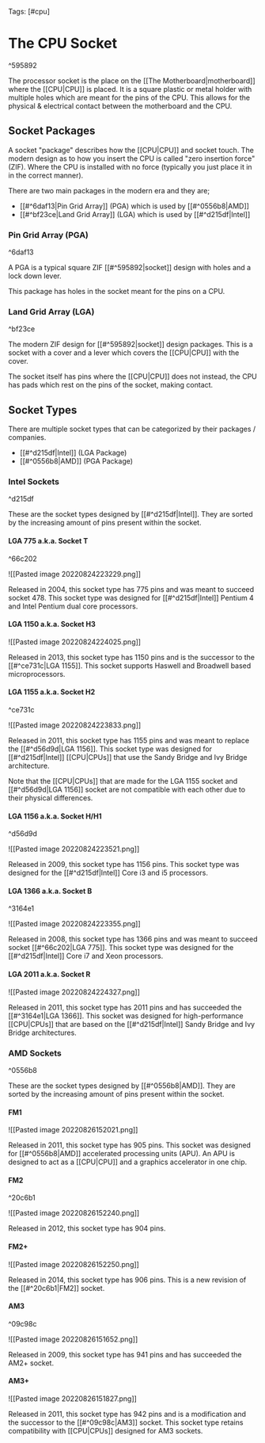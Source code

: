 Tags: [#cpu]

# The CPU Socket

^595892

The processor socket is the place on the [[The Motherboard|motherboard]] where the [[CPU|CPU]] is placed. It is a square plastic or metal holder with multiple holes which are meant for the pins of the CPU. This allows for the physical & electrical contact between the motherboard and the CPU.

## Socket Packages

A socket "package" describes how the [[CPU|CPU]] and socket touch. The modern design as to how you insert the CPU is called "zero insertion force" (ZIF). Where the CPU is installed with no force (typically you just place it in in the correct manner).

There are two main packages in the modern era and they are;

- [[#^6daf13|Pin Grid Array]] (PGA) which is used by [[#^0556b8|AMD]]
- [[#^bf23ce|Land Grid Array]] (LGA) which is used by [[#^d215df|Intel]]

### Pin Grid Array (PGA)

^6daf13

A PGA is a typical square ZIF [[#^595892|socket]] design with holes and a lock down lever.

This package has holes in the socket meant for the pins on a CPU.

### Land Grid Array (LGA)

^bf23ce

The modern ZIF design for [[#^595892|socket]] design packages. This is a socket with a cover and a lever which covers the [[CPU|CPU]] with the cover. 

The socket itself has pins where the [[CPU|CPU]] does not instead, the CPU has pads which rest on the pins of the socket, making contact.

## Socket Types

There are multiple socket types that can be categorized by their packages / companies.

- [[#^d215df|Intel]] (LGA Package)
- [[#^0556b8|AMD]] (PGA Package)

### Intel Sockets

^d215df

These are the socket types designed by [[#^d215df|Intel]]. They are sorted by the increasing amount of pins present within the socket.

#### LGA 775 a.k.a. Socket T

^66c202

![[Pasted image 20220824223229.png]]

Released in 2004, this socket type has 775 pins and was meant to succeed socket 478. This socket type was designed for [[#^d215df|Intel]] Pentium 4 and Intel Pentium dual core processors.

#### LGA 1150 a.k.a. Socket H3

![[Pasted image 20220824224025.png]]

Released in 2013, this socket type has 1150 pins and is the successor to the [[#^ce731c|LGA 1155]]. This socket supports Haswell and Broadwell based microprocessors.

#### LGA 1155 a.k.a. Socket H2

^ce731c

![[Pasted image 20220824223833.png]]

Released in 2011, this socket type has 1155 pins and was meant to replace the [[#^d56d9d|LGA 1156]]. This socket type was designed for [[#^d215df|Intel]] [[CPU|CPUs]] that use the Sandy Bridge and Ivy Bridge architecture.

Note that the [[CPU|CPUs]] that are made for the LGA 1155 socket and [[#^d56d9d|LGA 1156]] socket are not compatible with each other due to their physical differences.

#### LGA 1156 a.k.a. Socket H/H1

^d56d9d

![[Pasted image 20220824223521.png]]

Released in 2009, this socket type has 1156 pins. This socket type was designed for the [[#^d215df|Intel]] Core i3 and i5 processors.

#### LGA 1366 a.k.a. Socket B

^3164e1

![[Pasted image 20220824223355.png]]

Released in 2008, this socket type has 1366 pins and was meant to succeed socket [[#^66c202|LGA 775]]. This socket type was designed for the [[#^d215df|Intel]] Core i7 and Xeon processors.

#### LGA 2011 a.k.a. Socket R

![[Pasted image 20220824224327.png]]

Released in 2011, this socket type has 2011 pins and has succeeded the [[#^3164e1|LGA 1366]]. This socket was designed for high-performance [[CPU|CPUs]] that are based on the [[#^d215df|Intel]] Sandy Bridge and Ivy Bridge architectures.

### AMD Sockets

^0556b8

These are the socket types designed by [[#^0556b8|AMD]]. They are sorted by the increasing amount of pins present within the socket.

#### FM1

![[Pasted image 20220826152021.png]]

Released in 2011, this socket type has 905 pins. This socket was designed for [[#^0556b8|AMD]] accelerated processing units (APU). An APU is designed to act as a [[CPU|CPU]] and a graphics accelerator in one chip.

#### FM2

^20c6b1

![[Pasted image 20220826152240.png]]

Released in 2012, this socket type has 904 pins.

#### FM2+

![[Pasted image 20220826152250.png]]

Released in 2014, this socket type has 906 pins. This is a new revision of the [[#^20c6b1|FM2]] socket.

#### AM3

^09c98c

![[Pasted image 20220826151652.png]]

Released in 2009, this socket type has 941 pins and has succeeded the AM2+ socket.

#### AM3+

![[Pasted image 20220826151827.png]]

Released in 2011, this socket type has 942 pins and is a modification and the successor to the [[#^09c98c|AM3]] socket. This socket type retains compatibility with [[CPU|CPUs]] designed for AM3 sockets.